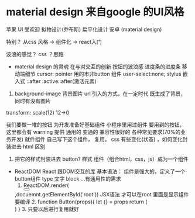 # material design 来自google 的UI风格
苹果 UI 受欢迎 拟物设计(乔布斯) 扁平化设计
安卓 (material design)

特别？
从css 风格 -> 组件化 -> react入门

波浪的感觉？
css ？思路
- material design 的灵魂 在与对交互的创新 按钮的波浪感 进度条的进度条 移动端细节
  cursor: pointer 用的市非button 组件 user-select:none;
  stylus 嵌入式 ::after :active::after(激活元素)

1. background-image
  背景图片 url 引入的方式，在一定时代
  既生成了背景，同时有没有图片
  
  transform: scale(12) 12->0

  我们要做一堆的按钮
  为开发准备好基础组件 小程序里用过组件
  要用到的按钮， 这里都会有 warning
  提供 通用的 变通的 兼容性很好的 各种常见要求(70%的业务开发) 就件组件
  自己写下这个组件， 复用。
  css 有些变化(状态) ，如何变化封装进去
  html 区别
  1. 把它的样式封装进去
    button? 样式
    组件（组合html，css，js）成为一个组件

- ReactDOM React 跟DOM交互的库
  基本语法：
  组件是强大的，定义了一个button组件
  type 文字 block ...有通用性的需求
  1. ReactDOM.render(<div>
    <Button></Button>
  </div>
  ,docuemnt.getElementById('root'))
  JSX语法
  才可以在root 里面是显示组件 要编译
  2. function Button(props){
    let {} = props
    return (
    <div></div>
    )
  }
  3. 只要以后进行复用就好